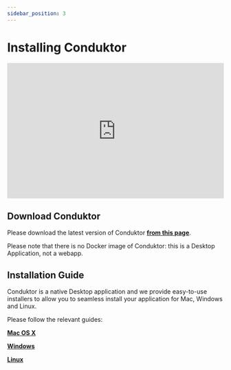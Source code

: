 ```yaml
---
sidebar_position: 3
---
```


# Installing Conduktor

<iframe width="100%" height="315" src="https://www.youtube.com/embed/WhMPqUgYYCQ" title="YouTube video player" frameborder="0" allow="accelerometer; autoplay; clipboard-write; encrypted-media; gyroscope; picture-in-picture" allowfullscreen></iframe>

## Download Conduktor

Please download the latest version of Conduktor **[from this page](https://www.conduktor.io/download)**.

Please note that there is no Docker image of Conduktor: this is a Desktop Application, not a webapp.

## Installation Guide

Conduktor is a native Desktop application and we provide easy-to-use installers to allow you to seamless install your application for Mac, Windows and Linux.

Please follow the relevant guides:

**[Mac OS X](mac.md)**

**[Windows](windows.md)**

**[Linux](linux.md)**
